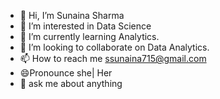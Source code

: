 - 👋 Hi, I’m Sunaina Sharma
- 👀 I’m interested in Data Science
- 🌱 I’m currently learning Analytics.
- 💞️ I’m looking to collaborate on Data Analytics.
- 📫 How to reach me ssunaina715@gmail.com
- 😄Pronounce she| Her
- 💞️ ask me about anything
<!---
Sunaina715Sharma/Sunaina715Sharma is a ✨ special ✨ repository because its `README.md` (this file) appears on your GitHub profile.
You can click the Preview link to take a look at your changes.
--->
